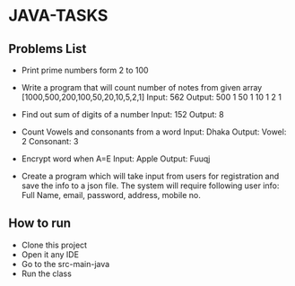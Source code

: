 # JAVA-TASKS

## Problems List

- Print prime numbers form 2 to 100

- Write a program that will count number of notes from given array
  [1000,500,200,100,50,20,10,5,2,1]
  Input: 562
  Output:
  500 1
  50 1
  10 1
  2 1
  
- Find out sum of digits of a number
  Input: 152 
  Output: 8

- Count Vowels and consonants from a word
  Input: Dhaka
  Output:
  Vowel: 2
  Consonant: 3
  
- Encrypt word when A=E
  Input: Apple
  Output: Fuuqj

- Create a program which will take input from users for registration and save the info to a json file. The system will require following user info:
  Full Name, email, password, address, mobile no.  
  
## How to run
- Clone this project
- Open it any IDE
- Go to the src-main-java
- Run the class 
  
